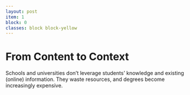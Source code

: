 ```yaml
---
layout: post
item: 1
block: 0
classes: block block-yellow
---
```

# From Content to Context

Schools and universities don’t leverage students’ knowledge and existing (online) information. They waste resources, and degrees become increasingly expensive.